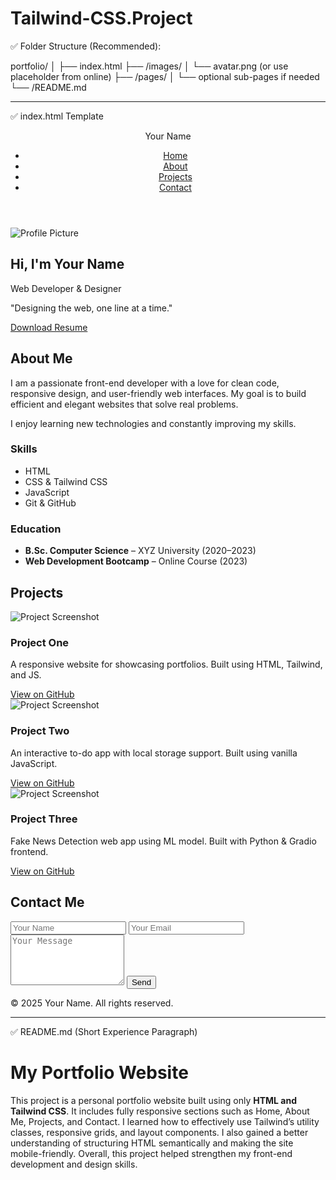 # Tailwind-CSS.Project

✅ Folder Structure (Recommended):

portfolio/
│
├── index.html
├── /images/
│   └── avatar.png (or use placeholder from online)
├── /pages/
│   └── optional sub-pages if needed
└── /README.md


---

✅ index.html Template

<!DOCTYPE html>
<html lang="en">
<head>
  <meta charset="UTF-8" />
  <meta name="viewport" content="width=device-width, initial-scale=1.0" />
  <title>Your Name | Portfolio</title>
  <script src="https://cdn.tailwindcss.com"></script>
  <!-- Optional: Heroicons -->
  <script src="https://unpkg.com/feather-icons"></script>
</head>
<body class="bg-white text-gray-800 scroll-smooth">

  <!-- Navbar -->
  <header class="bg-gray-100 shadow-md sticky top-0 z-50">
    <nav class="max-w-6xl mx-auto flex justify-between items-center p-4">
      <div class="text-xl font-bold">Your Name</div>
      <ul class="flex space-x-6 font-medium">
        <li><a href="#home" class="hover:text-blue-500">Home</a></li>
        <li><a href="#about" class="hover:text-blue-500">About</a></li>
        <li><a href="#projects" class="hover:text-blue-500">Projects</a></li>
        <li><a href="#contact" class="hover:text-blue-500">Contact</a></li>
      </ul>
    </nav>
  </header>

  <!-- Home Section -->
  <section id="home" class="min-h-screen flex flex-col justify-center items-center bg-gray-50 text-center px-4">
    <img src="/images/avatar.png" alt="Profile Picture" class="w-32 h-32 rounded-full mb-4" />
    <h1 class="text-4xl font-bold">Hi, I'm Your Name</h1>
    <p class="text-xl mt-2 text-blue-600">Web Developer & Designer</p>
    <p class="mt-4 italic text-gray-600">"Designing the web, one line at a time."</p>
    <a href="/your_resume.pdf" download class="mt-6 inline-block bg-blue-600 text-white px-6 py-2 rounded-lg hover:bg-blue-700 transition">
      Download Resume
    </a>
  </section>

  <!-- About Me Section -->
  <section id="about" class="py-16 bg-white px-4 max-w-5xl mx-auto">
    <h2 class="text-3xl font-bold text-center mb-8">About Me</h2>
    <div class="grid md:grid-cols-2 gap-8">
      <div>
        <p class="mb-4">I am a passionate front-end developer with a love for clean code, responsive design, and user-friendly web interfaces. My goal is to build efficient and elegant websites that solve real problems.</p>
        <p>I enjoy learning new technologies and constantly improving my skills.</p>
      </div>
      <div>
        <h3 class="text-xl font-semibold mb-2">Skills</h3>
        <ul class="list-disc list-inside space-y-1">
          <li>HTML</li>
          <li>CSS & Tailwind CSS</li>
          <li>JavaScript</li>
          <li>Git & GitHub</li>
        </ul>
        <h3 class="text-xl font-semibold mt-6 mb-2">Education</h3>
        <ul class="space-y-2">
          <li><strong>B.Sc. Computer Science</strong> – XYZ University (2020–2023)</li>
          <li><strong>Web Development Bootcamp</strong> – Online Course (2023)</li>
        </ul>
      </div>
    </div>
  </section>

  <!-- Projects Section -->
  <section id="projects" class="py-16 bg-gray-50 px-4 max-w-6xl mx-auto">
    <h2 class="text-3xl font-bold text-center mb-10">Projects</h2>
    <div class="grid md:grid-cols-3 gap-6">
      <!-- Project Card -->
      <div class="bg-white p-4 rounded-lg shadow hover:shadow-lg hover:scale-105 transition">
        <img src="https://via.placeholder.com/300x200" alt="Project Screenshot" class="rounded mb-4" />
        <h3 class="text-xl font-semibold">Project One</h3>
        <p class="text-sm text-gray-600 mb-2">A responsive website for showcasing portfolios. Built using HTML, Tailwind, and JS.</p>
        <a href="https://github.com/your/project1" target="_blank" class="text-blue-600 text-sm">View on GitHub</a>
      </div>
      <!-- Repeat for other projects -->
      <div class="bg-white p-4 rounded-lg shadow hover:shadow-lg hover:scale-105 transition">
        <img src="https://via.placeholder.com/300x200" alt="Project Screenshot" class="rounded mb-4" />
        <h3 class="text-xl font-semibold">Project Two</h3>
        <p class="text-sm text-gray-600 mb-2">An interactive to-do app with local storage support. Built using vanilla JavaScript.</p>
        <a href="https://github.com/your/project2" target="_blank" class="text-blue-600 text-sm">View on GitHub</a>
      </div>
      <div class="bg-white p-4 rounded-lg shadow hover:shadow-lg hover:scale-105 transition">
        <img src="https://via.placeholder.com/300x200" alt="Project Screenshot" class="rounded mb-4" />
        <h3 class="text-xl font-semibold">Project Three</h3>
        <p class="text-sm text-gray-600 mb-2">Fake News Detection web app using ML model. Built with Python & Gradio frontend.</p>
        <a href="https://github.com/your/project3" target="_blank" class="text-blue-600 text-sm">View on GitHub</a>
      </div>
    </div>
  </section>

  <!-- Contact Section -->
  <section id="contact" class="py-16 bg-white px-4 max-w-xl mx-auto">
    <h2 class="text-3xl font-bold text-center mb-8">Contact Me</h2>
    <form class="space-y-4">
      <input type="text" placeholder="Your Name" class="w-full border border-gray-300 rounded p-2 focus:outline-none focus:ring-2 focus:ring-blue-500" required />
      <input type="email" placeholder="Your Email" class="w-full border border-gray-300 rounded p-2 focus:outline-none focus:ring-2 focus:ring-blue-500" required />
      <textarea placeholder="Your Message" rows="5" class="w-full border border-gray-300 rounded p-2 focus:outline-none focus:ring-2 focus:ring-blue-500" required></textarea>
      <button type="submit" class="bg-blue-600 text-white px-6 py-2 rounded hover:bg-blue-700 transition">Send</button>
    </form>
    <!-- Optional: Social Media -->
    <div class="flex justify-center mt-6 space-x-4">
      <a href="#"><i data-feather="linkedin"></i></a>
      <a href="#"><i data-feather="github"></i></a>
      <a href="#"><i data-feather="twitter"></i></a>
    </div>
  </section>

  <!-- Footer -->
  <footer class="bg-gray-100 text-center py-4 text-sm text-gray-500">
    &copy; 2025 Your Name. All rights reserved.
  </footer>

  <script>feather.replace()</script>
</body>
</html>


---

✅ README.md (Short Experience Paragraph)

# My Portfolio Website

This project is a personal portfolio website built using only **HTML and Tailwind CSS**. It includes fully responsive sections such as Home, About Me, Projects, and Contact. I learned how to effectively use Tailwind’s utility classes, responsive grids, and layout components. I also gained a better understanding of structuring HTML semantically and making the site mobile-friendly. Overall, this project helped strengthen my front-end development and design skills.




